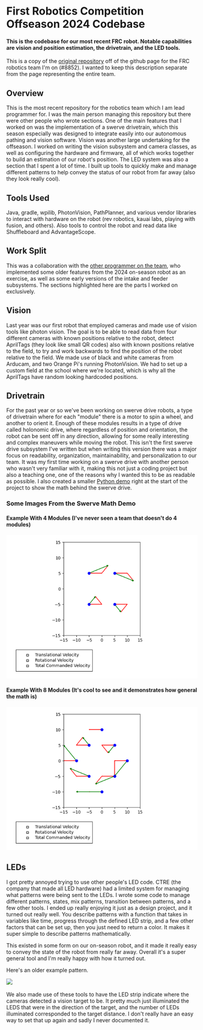 # First Robotics Competition Offseason 2024 Codebase

#### This is the codebase for our most recent FRC robot. Notable capabilities are vision and position estimation, the drivetrain, and the LED tools.

This is a copy of the [original repository](https://github.com/Drew-Robotics/offseason-2024) off of the github page for the FRC robotics team I'm on (#8852). I wanted to keep this description separate from the page representing the entire team.

## Overview

This is the most recent repository for the robotics team which I am lead programmer for. I was the main person managing this repository but there were other people who wrote sections. One of the main features that I worked on was the implementation of a swerve drivetrain, which this season especially was designed to integrate easily into our autonomous pathing and vision software. Vision was another large undertaking for the offseason. I worked on writing the vision subsystem and camera classes, as well as configuring the hardware and firmware, all of which works together to build an estimation of our robot's position. The LED system was also a section that I spent a lot of time. I built up tools to quickly make and manage different patterns to help convey the status of our robot from far away (also they look really cool).

## Tools Used

Java, gradle, wpilib, PhotonVision, PathPlanner, and various vendor libraries to interact with hardware on the robot (rev robotics, kauai labs, playing with fusion, and others).
Also tools to control the robot and read data like Shuffleboard and AdvantageScope.

## Work Split

This was a collaboration with the [other programmer on the team](https://github.com/Pickles888), who implemented some older features from the 2024 on-season robot as an exercise, as well as some early versions of the intake and feeder subsystems. The sections highlighted here are the parts I worked on exclusively.

## Vision

Last year was our first robot that employed cameras and made use of vision tools like photon vision. The goal is to be able to read data from four different cameras with known positions relative to the robot, detect AprilTags (they look like small QR codes) also with known positions relative to the field, to try and work backwards to find the position of the robot relative to the field. We made use of black and white cameras from Arducam, and two Orange Pi's running PhotonVision. We had to set up a custom field at the school where we're located, which is why all the AprilTags have random looking hardcoded positions.

## Drivetrain

For the past year or so we've been working on swerve drive robots, a type of drivetrain where for each "module" there is a motor to spin a wheel, and another to orient it. Enough of these modules results in a type of drive called holonomic drive, where regardless of position and orientation, the robot can be sent off in any direction, allowing for some really interesting and complex maneuvers while moving the robot. This isn't the first swerve drive subsystem I've written but when writing this version there was a major focus on readability, organization, maintainability, and personalization to our team. It was my first time working on a swerve drive with another person who wasn't very familiar with it, making this not just a coding project but also a teaching one, one of the reasons why I wanted this to be as readable as possible. I also created a smaller [Python demo](https://github.com/njbizzle/SwerveDriveDemo) right at the start of the project to show the math behind the swerve drive.

### Some Images From the Swerve Math Demo

#### Example With 4 Modules (I've never seen a team that doesn't do 4 modules)
<img src="pictures/Figure_1.png">

#### Example With 8 Modules (It's cool to see and it demonstrates how general the math is)
<img src="pictures/Figure_3.png">

## LEDs

I got pretty annoyed trying to use other people's LED code. CTRE (the company that made all LED hardware) had a limited system for managing what patterns were being sent to the LEDs. I wrote some code to manage different patterns, states, mix patterns, transition between patterns, and a few other tools. I ended up really enjoying it just as a design project, and it turned out really well. You describe patterns with a function that takes in variables like time, progress through the defined LED strip, and a few other factors that can be set up, then you just need to return a color. It makes it super simple to describe patterns mathematically.

This existed in some form on our on-season robot, and it made it really easy to convey the state of the robot from really far away. Overall it's a super general tool and I'm really happy with how it turned out.

Here's an older example pattern.

[![](https://img.youtube.com/vi/YQFC4AxMUEw/0.jpg)](https://www.youtube.com/watch?v=YQFC4AxMUEw)

We also made use of these tools to have the LED strip indicate where the cameras detected a vision target to be. It pretty much just illuminated the LEDS that were in the direction of the target, and the number of LEDs illuminated corresponded to the target distance. I don't really have an easy way to set that up again and sadly I never documented it.
